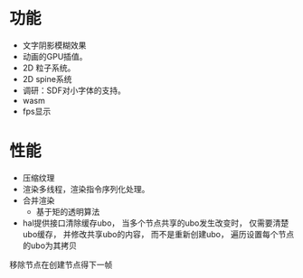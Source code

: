 # 功能

* 文字阴影模糊效果
* 动画的GPU插值。
* 2D 粒子系统。
* 2D spine系统
* 调研：SDF对小字体的支持。
* wasm
* fps显示

# 性能

* 压缩纹理
* 渲染多线程，渲染指令序列化处理。
* 合并渲染
   + 基于矩的透明算法
* hal提供接口清除缓存ubo， 当多个节点共享的ubo发生改变时， 仅需要清楚ubo缓存， 并修改共享ubo的内容， 而不是重新创建ubo， 遍历设置每个节点的ubo为其拷贝




移除节点在创建节点得下一帧